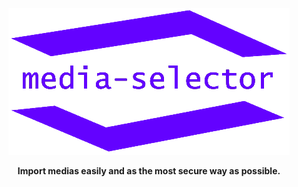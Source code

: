 <p align="center" >
    <img src="/assets/img/logo/media-selector-logo.png" alt="Media-selector"/>
</p>

<p align="center">
    <b>Import medias easily and as the most secure way as possible.</b>
</p>